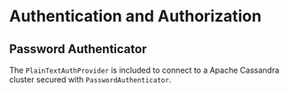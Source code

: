 # Authentication and Authorization

## Password Authenticator

The `PlainTextAuthProvider` is included to connect to a Apache Cassandra cluster secured with `PasswordAuthenticator`.
